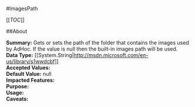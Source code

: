 #ImagesPath

[[_TOC_]]

##About

**Summary:**  Gets or sets the path of the folder that contains the images used by AdHoc. If the value is null then the built-in images path will be used.   
**Data Type:** [[System.String|http://msdn.microsoft.com/en-us/library/s1wwdcbf]]  
**Accepted Values:**   
**Default Value:** null  
**Impacted Features:**   
**Purpose:**   
**Usage:**   
**Caveats:**   

